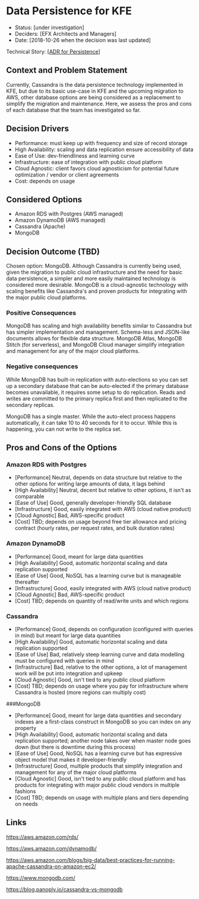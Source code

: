  # Data Persistence for KFE
 
* Status: [under investigation]
* Deciders: [EFX Architects and Managers]
* Date: [2018-10-26 when the decision was last updated]
 
Technical Story: [[ADR for Persistence](https://trello.com/c/85PvOlRY/51-spike-adr-for-persistence-rds-dynamo-cassandra)]

## Context and Problem Statement

Currently, Cassandra is the data persistence technology implemented in KFE, but due to its basic use-case in KFE and the upcoming migration to AWS, other database options are being considered as a replacement to simplify the migration and maintenance.
Here, we assess the pros and cons of each database that the team has investigated so far.

## Decision Drivers

* Performance: must keep up with frequency and size of record storage
* High Availability: scaling and data replication ensure accessibility of data
* Ease of Use: dev-friendliness and learning curve
* Infrastructure: ease of integration with public cloud platform
* Cloud Agnostic: client favors cloud agnosticism for potential future optimization / vendor or client agreements
* Cost: depends on usage

## Considered Options

* Amazon RDS with Postgres (AWS managed)
* Amazon DynamoDB (AWS managed)
* Cassandra (Apache)
* MongoDB

## Decision Outcome (TBD)

Chosen option: MongoDB. Although Cassandra is currently being used, given the migration to public cloud infrastructure and the need for basic data persistence, a simpler and more easily maintained technology is considered more desirable. 
MongoDB is a cloud-agnostic technology with scaling benefits like Cassandra's and proven products for integrating with the major public cloud platforms.

### Positive Consequences
MongoDB has scaling and high availability benefits similar to Cassandra but has simpler implementation and management. Schema-less and JSON-like documents allows for flexible data structure. MongoDB Atlas, MongoDB Stitch (for serverless), and MongoDB Cloud manager simplify integration and management for any of the major cloud platforms.

### Negative consequences
While MongoDB has built-in replication with auto-elections so you can set up a secondary database that can be auto-elected if the primary database becomes unavailable, it requires some setup to do replication. Reads and writes are committed to the primary replica first and then replicated to the secondary replicas.

MongoDB has a single master. While the auto-elect process happens automatically, it can take 10 to 40 seconds for it to occur. While this is happening, you can not write to the replica set.

## Pros and Cons of the Options

### Amazon RDS with Postgres

* [Performance] Neutral, depends on data structure but relative to the other options for writing large amounts of data, it lags behind
* [High Availability] Neutral, decent but relative to other options, it isn't as comparable
* [Ease of Use] Good, generally developer-friendly SQL database
* [Infrastructure] Good, easily integrated with AWS (cloud native product)
* [Cloud Agnostic] Bad, AWS-specific product
* [Cost] TBD; depends on usage beyond free tier allowance and pricing contract (hourly rates, per request rates, and bulk duration rates)

### Amazon DynamoDB

* [Performance] Good, meant for large data quantities
* [High Availability] Good, automatic horizontal scaling and data replication supported
* [Ease of Use] Good, NoSQL has a learning curve but is manageable thereafter
* [Infrastructure] Good, easily integrated with AWS (cloud native product)
* [Cloud Agnostic] Bad, AWS-specific product
* [Cost] TBD; depends on quantity of read/write units and which regions

### Cassandra

* [Performance] Good, depends on configuration (configured with queries in mind) but meant for large data quantities
* [High Availability] Good, automatic horizontal scaling and data replication supported
* [Ease of Use] Bad, relatively steep learning curve and data modelling must be configured with queries in mind
* [Infrastructure] Bad, relative to the other options, a lot of management work will be put into integration and upkeep
* [Cloud Agnostic] Good, isn't tied to any public cloud platform
* [Cost] TBD; depends on usage where you pay for infrastructure where Cassandra is hosted (more regions can multiply cost)

###MongoDB

* [Performance] Good, meant for large data quantities and secondary indexes are a first-class construct in MongoDB so you can index on any property 
* [High Availability] Good, automatic horizontal scaling and data replication supported; another node takes over when master node goes down (but there is downtime during this process)
* [Ease of Use] Good, NoSQL has a learning curve but has expressive object model that makes it developer-friendly
* [Infrastructure] Good, multiple products that simplify integration and management for any of the major cloud platforms
* [Cloud Agnostic] Good, isn't tied to any public cloud platform and has products for integrating with major public cloud vendors in multiple fashions
* [Cost] TBD; depends on usage with multiple plans and tiers depending on needs

## Links
https://aws.amazon.com/rds/

https://aws.amazon.com/dynamodb/

https://aws.amazon.com/blogs/big-data/best-practices-for-running-apache-cassandra-on-amazon-ec2/

https://www.mongodb.com/

https://blog.panoply.io/cassandra-vs-mongodb